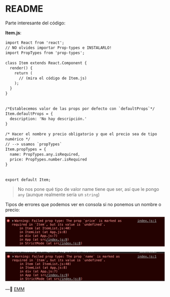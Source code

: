 # README

Parte interesante del código:

**Item.js**:

```JSX
import React from 'react';
// NO olvides importar Prop-types e INSTALARLO!
import PropTypes from 'prop-types';

class Item extends React.Component {
  render() {
    return (
      // (mira el código de Item.js)
    );
  }
}


/*Establecemos valor de las props por defecto con `defaultProps`*/
Item.defaultProps = {
  description: 'No hay descripción.'
}

/* Hacer el nombre y precio obligatorio y que el precio sea de tipo numérico */
// --> usamos `propTypes`
Item.propTypes = {
  name: PropTypes.any.isRequired,
  price: PropTypes.number.isRequired
}


export default Item;

```

>No nos pone qué tipo de valor  name tiene que ser, así que le pongo `any` (aunque realmente sería un `string`)



Tipos de errores que podemos ver en consola si no ponemos un nombre o precio:

![image-20200719221515139](./image-20200719221515139.png)

![image-20200719221704055](./image-20200719221704055.png)

—🦊 [EMM](https://github.com/elemarmar)

